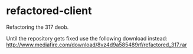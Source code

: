 refactored-client
=================

Refactoring the 317 deob.

Until the repository gets fixed use the following download instead: http://www.mediafire.com/download/8vz4d9a585489rf/refactored_317.rar
